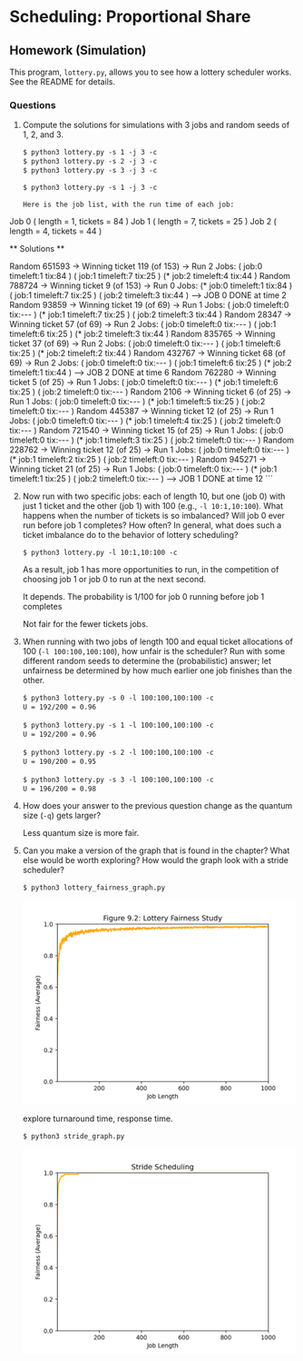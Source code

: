 # Scheduling: Proportional Share

## Homework (Simulation)

This program, `lottery.py`, allows you to see how a lottery scheduler works. See the README for details.

### Questions

1. Compute the solutions for simulations with 3 jobs and random seeds of 1, 2, and 3.

    ```
    $ python3 lottery.py -s 1 -j 3 -c
    $ python3 lottery.py -s 2 -j 3 -c
    $ python3 lottery.py -s 3 -j 3 -c
    ```
    ```
    $ python3 lottery.py -s 1 -j 3 -c
    ```
    ```
    Here is the job list, with the run time of each job: 
  Job 0 ( length = 1, tickets = 84 )
  Job 1 ( length = 7, tickets = 25 )
  Job 2 ( length = 4, tickets = 44 )


** Solutions **

Random 651593 -> Winning ticket 119 (of 153) -> Run 2
  Jobs:
 (  job:0 timeleft:1 tix:84 )  (  job:1 timeleft:7 tix:25 )  (* job:2 timeleft:4 tix:44 ) 
Random 788724 -> Winning ticket 9 (of 153) -> Run 0
  Jobs:
 (* job:0 timeleft:1 tix:84 )  (  job:1 timeleft:7 tix:25 )  (  job:2 timeleft:3 tix:44 ) 
--> JOB 0 DONE at time 2
Random 93859 -> Winning ticket 19 (of 69) -> Run 1
  Jobs:
 (  job:0 timeleft:0 tix:--- )  (* job:1 timeleft:7 tix:25 )  (  job:2 timeleft:3 tix:44 ) 
Random 28347 -> Winning ticket 57 (of 69) -> Run 2
  Jobs:
 (  job:0 timeleft:0 tix:--- )  (  job:1 timeleft:6 tix:25 )  (* job:2 timeleft:3 tix:44 ) 
Random 835765 -> Winning ticket 37 (of 69) -> Run 2
  Jobs:
 (  job:0 timeleft:0 tix:--- )  (  job:1 timeleft:6 tix:25 )  (* job:2 timeleft:2 tix:44 ) 
Random 432767 -> Winning ticket 68 (of 69) -> Run 2
  Jobs:
 (  job:0 timeleft:0 tix:--- )  (  job:1 timeleft:6 tix:25 )  (* job:2 timeleft:1 tix:44 ) 
--> JOB 2 DONE at time 6
Random 762280 -> Winning ticket 5 (of 25) -> Run 1
  Jobs:
 (  job:0 timeleft:0 tix:--- )  (* job:1 timeleft:6 tix:25 )  (  job:2 timeleft:0 tix:--- ) 
Random 2106 -> Winning ticket 6 (of 25) -> Run 1
  Jobs:
 (  job:0 timeleft:0 tix:--- )  (* job:1 timeleft:5 tix:25 )  (  job:2 timeleft:0 tix:--- ) 
Random 445387 -> Winning ticket 12 (of 25) -> Run 1
  Jobs:
 (  job:0 timeleft:0 tix:--- )  (* job:1 timeleft:4 tix:25 )  (  job:2 timeleft:0 tix:--- ) 
Random 721540 -> Winning ticket 15 (of 25) -> Run 1
  Jobs:
 (  job:0 timeleft:0 tix:--- )  (* job:1 timeleft:3 tix:25 )  (  job:2 timeleft:0 tix:--- ) 
Random 228762 -> Winning ticket 12 (of 25) -> Run 1
  Jobs:
 (  job:0 timeleft:0 tix:--- )  (* job:1 timeleft:2 tix:25 )  (  job:2 timeleft:0 tix:--- ) 
Random 945271 -> Winning ticket 21 (of 25) -> Run 1
  Jobs:
 (  job:0 timeleft:0 tix:--- )  (* job:1 timeleft:1 tix:25 )  (  job:2 timeleft:0 tix:--- ) 
--> JOB 1 DONE at time 12
    ```

2. Now run with two specific jobs: each of length 10, but one (job 0) with just 1 ticket and the other (job 1) with 100 (e.g., `-l 10:1,10:100`). What happens when the number of tickets is so imbalanced? Will job 0 ever run before job 1 completes? How often? In general, what does such a ticket imbalance do to the behavior of lottery scheduling?

    ```
    $ python3 lottery.py -l 10:1,10:100 -c
    ``` 

    As a result, job 1 has more opportunities to run, in the competition of choosing job 1 or job 0 to run at the next second.

    It depends. The probability is 1/100 for job 0 running before job 1 completes

    Not fair for the fewer tickets jobs.

3. When running with two jobs of length 100 and equal ticket allocations of 100 (`-l 100:100,100:100`), how unfair is the scheduler? Run with some different random seeds to determine the (probabilistic) answer; let unfairness be determined by how much earlier one job finishes than the other.

    ```
    $ python3 lottery.py -s 0 -l 100:100,100:100 -c
    U = 192/200 = 0.96

    $ python3 lottery.py -s 1 -l 100:100,100:100 -c
    U = 192/200 = 0.96

    $ python3 lottery.py -s 2 -l 100:100,100:100 -c
    U = 190/200 = 0.95

    $ python3 lottery.py -s 3 -l 100:100,100:100 -c
    U = 196/200 = 0.98
    ```

4. How does your answer to the previous question change as the quantum size (`-q`) gets larger?

    Less quantum size is more fair.

5. Can you make a version of the graph that is found in the chapter? What else would be worth exploring? How would the graph look with a stride scheduler?

    ```
    $ python3 lottery_fairness_graph.py
    ```

    ![Figure 9.2: Lottery Fairness Study](./lottery_fairness.png)

    explore turnaround time, response time.
    ```
    $ python3 stride_graph.py
    ```

    ![Stride Scheduling](./stride.png)
